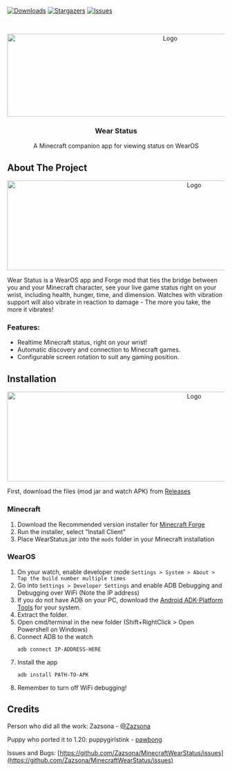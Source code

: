 [![Downloads][downloads-shield]][downloads-url]
[![Stargazers][stars-shield]][stars-url]
[![Issues][issues-shield]][issues-url]
<!-- [![MIT License][license-shield]][license-url] -->



<!-- PROJECT LOGO -->
<br />
<p align="center">
  <a href="https://github.com/Zazsona/MinecraftWearStatus">
    <img src="https://i.imgur.com/AEWJibu.png" alt="Logo" width="739" height="192">
  </a>

  <h3 align="center">Wear Status</h3>

  <p align="center">
    A Minecraft companion app for viewing status on WearOS
  </p>
</p>

<!-- ABOUT THE PROJECT -->
## About The Project
<p align="center">
  <a href="https://github.com/Zazsona/MinecraftWearStatus">
    <img src="https://i.imgur.com/IuWlIDj.png" alt="Logo" width="850" height="208">
  </a>
</p>

Wear Status is a WearOS app and Forge mod that ties the bridge between you and your Minecraft character, see your live game status right on your wrist, including health, hunger, time, and dimension. Watches with vibration support will also vibrate in reaction to damage - The more you take, the more it vibrates!

### Features:
* Realtime Minecraft status, right on your wrist!
* Automatic discovery and connection to Minecraft games.
* Configurable screen rotation to suit any gaming position.

## Installation
<p align="center">
  <a href="https://github.com/Zazsona/MinecraftWearStatus">
    <img src="https://i.imgur.com/R4wGNkj.png" alt="Logo" width="850" height="208">
  </a>
</p>

First, download the files (mod jar and watch APK) from [Releases](https://github.com/Zazsona/MinecraftWearStatus/releases)

### Minecraft
1. Download the Recommended version installer for [Minecraft Forge](http://files.minecraftforge.net/)
2. Run the installer, select "Install Client"
3. Place WearStatus.jar into the `mods` folder in your Minecraft installation

### WearOS
1. On your watch, enable developer mode
`Settings > System > About > Tap the build number multiple times`
2. Go into `Settings > Developer Settings` and enable ADB Debugging and Debugging over WiFi (Note the IP address)
2. If you do not have ADB on your PC, download the [Android ADK-Platform Tools](https://developer.android.com/studio/releases/platform-tools) for your system. 
4. Extract the folder.
5. Open cmd/terminal in the new folder (Shift+RightClick >  Open Powershell on Windows)
6. Connect ADB to the watch
   ```
   adb connect IP-ADDRESS-HERE
   ```
7. Install the app
   ```
   adb install PATH-TO-APK
   ```
8. Remember to turn off WiFi debugging!

<!-- CREDITS -->
## Credits

Person who did all the work:
Zazsona - [@Zazsona](https://twitter.com/Zazsona)

Puppy who ported it to 1.20:
puppygirlstink - [pawbong](https://twitter.com/pawbong)

Issues and Bugs: [https://github.com/Zazsona/MinecraftWearStatus/issues](https://github.com/Zazsona/MinecraftWearStatus/issues)


<!-- MARKDOWN LINKS & IMAGES -->
<!-- https://www.markdownguide.org/basic-syntax/#reference-style-links -->
[downloads-shield]: https://img.shields.io/github/downloads/Zazsona/MinecraftWearStatus/total?style=flat-square
[downloads-url]: https://github.com/Zazsona/MinecraftWearStatus/releases
[stars-shield]: https://img.shields.io/github/stars/Zazsona/MinecraftWearStatus?style=flat-square
[stars-url]: https://github.com/Zazsona/MinecraftWearStatus/stargazers
[issues-shield]: https://img.shields.io/github/issues/Zazsona/MinecraftWearStatus?style=flat-square
[issues-url]: https://github.com/Zazsona/MinecraftWearStatus/issues
[license-shield]: https://img.shields.io/github/license/Zazsona/MinecraftWearStatus?style=flat-square
[license-url]: https://github.com/Zazsona/MinecraftWearStatus/blob/master/LICENSE.txt
